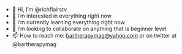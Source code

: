 - 👋 Hi, I’m @richflairstv
- 👀 I’m interested in everything right now
- 🌱 I’m currently learning everything right now
- 💞️ I’m looking to collaborate on anything that is beginner level
- 📫 How to reach me: bartherapymag@yahoo.com or on twitter at @bartherapymag

<!---
richflairstv/richflairstv is a ✨ special ✨ repository because its `README.md` (this file) appears on your GitHub profile.
You can click the Preview link to take a look at your changes.
--->

